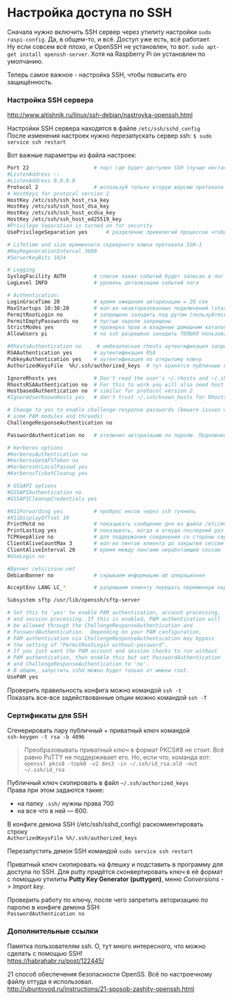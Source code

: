 # Настройка доступа по SSH
Сначала нужно включить SSH сервер через утилиту настройки `sudo raspi-config`. Да, в общем-то, и всё. Доступ уже есть, всё работает.  
Ну если совсем всё плохо, и OpenSSH не установлен, то вот: `sudo apt-get install openssh-server`. Хотя на Raspberry Pi он установлен по умолчанию.

Теперь самое важное - настройка SSH, чтобы повысить его защищённость.

### Настройка SSH сервера
http://www.aitishnik.ru/linux/ssh-debian/nastroyka-openssh.html  

Настройки SSH сервера находятся в файле `/etc/ssh/sshd_config`  
После изменения настроек нужно перезапускать сервер ssh: `$ sudo service ssh restart`

Вот важные параметры из файла настроек:
```bash
Port 22                     # порт где будет доступен SSH (лучше нестандартный)
#ListenAddress ::
#ListenAddress 0.0.0.0
Protocol 2                  # используй только вторую версию протокола
# HostKeys for protocol version 2
HostKey /etc/ssh/ssh_host_rsa_key
HostKey /etc/ssh/ssh_host_dsa_key
HostKey /etc/ssh/ssh_host_ecdsa_key
HostKey /etc/ssh/ssh_host_ed25519_key
#Privilege Separation is turned on for security
UsePrivilegeSeparation yes      # разделение привилегий процессов чтобы не превышали права доступа

# Lifetime and size временного серверного ключа протокола SSH-1
#KeyRegenerationInterval 3600
#ServerKeyBits 1024

# Logging
SyslogFacility AUTH         # список каких событий будет записан в лог (/var/log/auth)
LogLevel INFO               # уровень детализации событий лога

# Authentication:
LoginGraceTime 20           # время ожидания авторизации = 20 сек
MaxStartups 10:30:20        # кол-во неавторизованных подключений (start:rate:full)
PermitRootLogin no          # запрещено заходить под рутом (пользуйтесь sudo)
PermitEmptyPasswords no     # пустые пароли запрещены
StrictModes yes             # проверка прав и владение домашним каталогом пользователя
AllowUsers pi               # по ssh разрешено заходить ТОЛЬКО пользователю 'pi'

#RhostsAuthentication no     # небезопасная rhosts аутентификация запрещена (опция устарела)
RSAAuthentication yes       # аутентификация RSA
PubkeyAuthentication yes    # аутентификация по открытому ключу
AuthorizedKeysFile	%h/.ssh/authorized_keys  # тут хранятся публичные ключи для пользователя

IgnoreRhosts yes            # Don't read the user's ~/.rhosts and ~/.shosts files
RhostsRSAAuthentication no  # For this to work you will also need host keys in /etc/ssh_known_hosts
HostbasedAuthentication no  # similar for protocol version 2
#IgnoreUserKnownHosts yes   # don't trust ~/.ssh/known_hosts for RhostsRSAAuthentication

# Change to yes to enable challenge-response passwords (beware issues with
# some PAM modules and threads)
ChallengeResponseAuthentication no

PasswordAuthentication no   # отключил авторизацию по паролю. Подключение только по ключу

# Kerberos options
#KerberosAuthentication no
#KerberosGetAFSToken no
#KerberosOrLocalPasswd yes
#KerberosTicketCleanup yes

# GSSAPI options
#GSSAPIAuthentication no
#GSSAPICleanupCredentials yes

#X11Forwarding yes          # проброс иксов через ssh туннель
#X11DisplayOffset 10
PrintMotd no                # показывать сообщение дня из файла /etc/motd
PrintLastLog yes            # показывать, когда и откуда последний раз заходил
TCPKeepAlive no             # для поддержания соединения со стороны сервера (вариант похуже)
ClientAliveCountMax 3       # кол-во пингов клиента до закрытия сессии (вариант получше)
ClientAliveInterval 20      # время между пингами неработающей сессии
#UseLogin no

#Banner /etc/issue.net
DebianBanner no             # скрываем информацию об операционке

AcceptEnv LANG LC_*         # разрешаем клиенту передать переменную окружения 'locale'

Subsystem sftp /usr/lib/openssh/sftp-server

# Set this to 'yes' to enable PAM authentication, account processing,
# and session processing. If this is enabled, PAM authentication will
# be allowed through the ChallengeResponseAuthentication and
# PasswordAuthentication.  Depending on your PAM configuration,
# PAM authentication via ChallengeResponseAuthentication may bypass
# the setting of "PermitRootLogin without-password".
# If you just want the PAM account and session checks to run without
# PAM authentication, then enable this but set PasswordAuthentication
# and ChallengeResponseAuthentication to 'no'.
# В общем, запустить sshd можно будет только от имени root.
UsePAM yes
```
Проверить правильность конфига можно командой `ssh -t`  
Показать все-все задействованные опции можно командой `ssh -T`  

### Сертификаты для SSH
Сгенерировать пару публичный + приватный ключ командой  
`ssh-keygen -t rsa -b 4096`

> Преобразовывать приватный ключ в формат PKCS#8 не стоит. Всё равно PuTTY не поддерживает его. Но, если что, команда вот:   
> `openssl pkcs8 -topk8 -v2 des3 -in ~/.ssh/id_rsa.old -out ~/.ssh/id_rsa`

Публичный ключ скопировать в файл `~/.ssh/authorized_keys`  
Права при этом задаются такие:

* на папку `.ssh/` нужны права 700
* на все что в ней — 600.

В конфиге демона SSH (/etc/ssh/sshd_config) раскомментировать строку  
`AuthorizedKeysFile	%h/.ssh/authorized_keys`

Перезапустить демон SSH командой `sudo service ssh restart`

Приватный ключ скопировать на флешку и подставить в программу для доступа по SSH. Для putty придётся сконвертировать ключ в её формат с помощью утилиты **Putty Key Generator (puttygen)**, меню _Conversions -> Import key_.

Проверить работу по ключу, после чего запретить авторизацию по паролю в конфиге демона SSH:  
`PasswordAuthentication no`

### Дополнительные ссылки
Памятка пользователям ssh. О, тут много интересного, что можно сделать с помощью SSH!  
https://habrahabr.ru/post/122445/

21 способ обеспечения безопасности OpenSS. Всё по настроечному файлу оттуда я использовал.  
http://ubuntovod.ru/instructions/21-sposob-zashity-openssh.html
